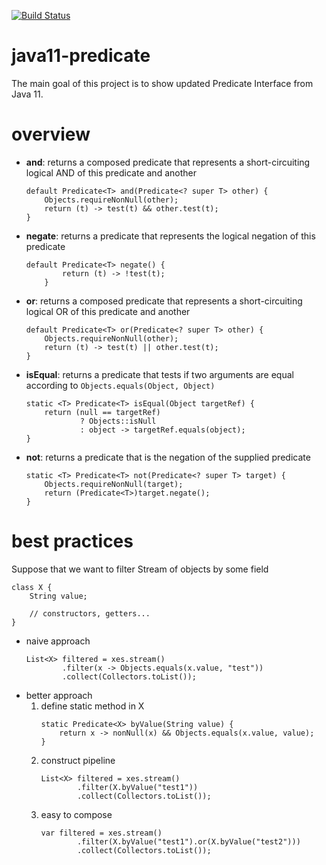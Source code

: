 [![Build Status](https://travis-ci.com/mtumilowicz/java11-predicate.svg?branch=master)](https://travis-ci.com/mtumilowicz/java11-predicate)

# java11-predicate
The main goal of this project is to show updated Predicate Interface 
from Java 11.

# overview
* **and**: returns a composed predicate that represents a short-circuiting 
logical AND of this predicate and another
    ```
    default Predicate<T> and(Predicate<? super T> other) {
        Objects.requireNonNull(other);
        return (t) -> test(t) && other.test(t);
    }    
    ```
    
* **negate**: returns a predicate that represents the logical negation 
of this predicate
    ```
    default Predicate<T> negate() {
            return (t) -> !test(t);
        }
    ```
    
* **or**: returns a composed predicate that represents a short-circuiting 
logical OR of this predicate and another
    ```
    default Predicate<T> or(Predicate<? super T> other) {
        Objects.requireNonNull(other);
        return (t) -> test(t) || other.test(t);
    }    
    ```
    
* **isEqual**: returns a predicate that tests if two arguments are equal 
according to `Objects.equals(Object, Object)`
    ```
    static <T> Predicate<T> isEqual(Object targetRef) {
        return (null == targetRef)
                ? Objects::isNull
                : object -> targetRef.equals(object);
    }    
    ```
    
* **not**: returns a predicate that is the negation of the supplied 
predicate
    ```
    static <T> Predicate<T> not(Predicate<? super T> target) {
        Objects.requireNonNull(target);
        return (Predicate<T>)target.negate();
    }    
    ```
    
# best practices
Suppose that we want to filter Stream of objects by some field
```
class X {
    String value;
    
    // constructors, getters...
}
```
* naive approach
    ```
    List<X> filtered = xes.stream()
            .filter(x -> Objects.equals(x.value, "test"))
            .collect(Collectors.toList());
    ```
* better approach
    1. define static method in X
        ```
        static Predicate<X> byValue(String value) {
            return x -> nonNull(x) && Objects.equals(x.value, value);
        }    
        ```
    1. construct pipeline
        ```
        List<X> filtered = xes.stream()
                .filter(X.byValue("test1"))
                .collect(Collectors.toList());        
        ```
    1. easy to compose
        ```
        var filtered = xes.stream()
                .filter(X.byValue("test1").or(X.byValue("test2")))
                .collect(Collectors.toList());
        ```
